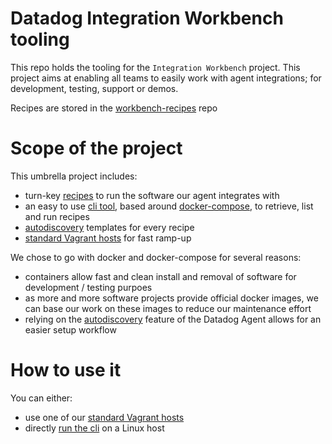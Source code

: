 # Datadog Integration Workbench tooling

This repo holds the tooling for the `Integration Workbench` project. This project aims at enabling all teams to
easily work with agent integrations; for development, testing, support or demos.

Recipes are stored in the [workbench-recipes](https://github.com/DataDog/workbench-recipes/) repo

# Scope of the project

This umbrella project includes:
  - turn-key [recipes](https://github.com/DataDog/workbench-recipes) to run the software our agent integrates with
  - an easy to use [cli tool](cli/), based around [docker-compose](https://docs.docker.com/compose/), to retrieve,
  list and run recipes
  - [autodiscovery](http://docs.datadoghq.com/guides/autodiscovery/) templates for every recipe
  - [standard Vagrant hosts](host/) for fast ramp-up

We chose to go with docker and docker-compose for several reasons:
  - containers allow fast and clean install and removal of software for development / testing purpoes
  - as more and more software projects provide official docker images, we can base our work on these images to reduce
   our maintenance effort
  - relying on the [autodiscovery](http://docs.datadoghq.com/guides/autodiscovery/) feature of the Datadog Agent
  allows for an easier setup workflow

# How to use it

You can either:
  - use one of our [standard Vagrant hosts](host/)
  - directly [run the cli](cli/) on a Linux host
